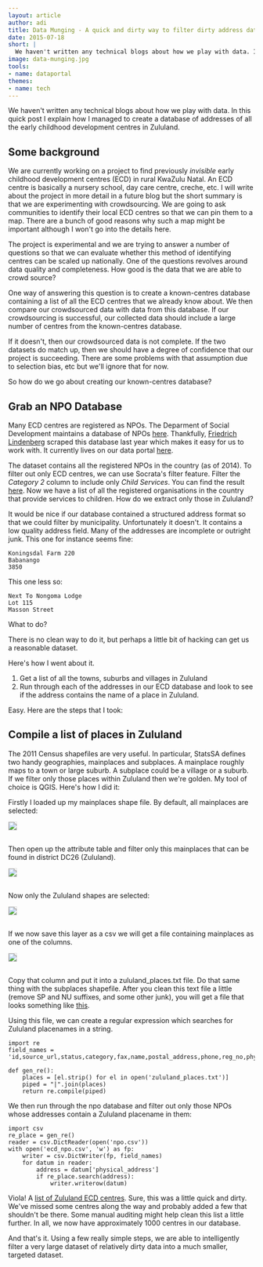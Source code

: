 ```yaml
---
layout: article
author: adi
title: Data Munging - A quick and dirty way to filter dirty address data
date: 2015-07-18
short: |
  We haven't written any technical blogs about how we play with data. In this quick post I explain how I managed to create a database of addresses of all the early childhood development centres in Zululand.
image: data-munging.jpg 
tools:
- name: dataportal
themes:
- name: tech
---
```


We haven't written any technical blogs about how we play with data. In this quick post I explain how I managed to create a database of addresses of all the early childhood development centres in Zululand. 

## Some background

We are currently working on a project to find previously *invisible* early childhood development centres (ECD) in rural KwaZulu Natal. An ECD centre is basically a nursery school, day care centre, creche, etc. I will write about the project in more detail in a future blog but the short summary is that we are experimenting with crowdsourcing. We are going to ask communities to identify their local ECD centres so that we can pin them to a map. There are a bunch of good reasons why such a map might be important although I won't go into the details here. 

The project is experimental and we are trying to answer a number of questions so that we can evaluate whether this method of identifying centres can be scaled up nationally. One of the questions revolves around data quality and completeness. How good is the data that we are able to crowd source?

One way of answering this question is to create a known-centres database containing a list of all the ECD centres that we already know about. We then compare our crowdsourced data with data from this database. If our crowdsourcing is successful, our collected data should include a large number of centres from the known-centres database. 

If it doesn't, then our crowdsourced data is not complete. If the two datasets do match up, then we should have a degree of confidence that our project is succeeding. There are some problems with that assumption due to selection bias, etc but we'll ignore that for now.

So how do we go about creating our known-centres database?

## Grab an NPO Database

Many ECD centres are registered as NPOs. The Deparment of Social Development maintains a database of NPOs [here](http://www.npo.gov.za/PublicNpo/Npo). Thankfully, [Friedrich Lindenberg](https://twitter.com/pudo) scraped this database last year which makes it easy for us to work with. It currently lives on our data portal [here](https://data.code4sa.org/Government/Non-profit-database/66pa-wbvf).

The dataset contains all the registered NPOs in the country (as of 2014). To filter out only ECD centres, we can use Socrata's filter feature. Filter the *Category 2* column to include only *Child Services*. You can find the result [here](https://data.code4sa.org/Government/ECD-Centres/qnd7-jf5w). Now we have a list of all the registered organisations in the country that provide services to children. How do we extract only those in Zululand?

It would be nice if our database contained a structured address format so that we could filter by municipality. Unfortunately it doesn't. It contains a low quality address field. Many of the addresses are incomplete or outright junk. This one for instance seems fine:

    Koningsdal Farm 220
    Babanango
    3850

This one less so:

    Next To Nongoma Lodge
    Lot 115
    Masson Street

What to do?

There is no clean way to do it, but perhaps a little bit of hacking can get us a reasonable dataset.

Here's how I went about it.

1. Get a list of all the towns, suburbs and villages in Zululand
2. Run through each of the addresses in our ECD database and look to see if the address contains the name of a place in Zululand.

Easy. Here are the steps that I took:

## Compile a list of places in Zululand

The 2011 Census shapefiles are very useful. In particular, StatsSA defines two handy geographies, mainplaces and subplaces. A mainplace roughly maps to a town or large suburb. A subplace could be a village or a suburb. If we filter only those places within Zululand then we're golden. My tool of choice is QGIS. Here's how I did it:

Firstly I loaded up my mainplaces shape file. By default, all mainplaces are selected:

<img style="margin-bottom: 15px; border: 1px solid #ddd;" src="{{ site.baseurl }}/img/articles/mp-all.jpg"/>

Then open up the attribute table and filter only this mainplaces that can be found in district DC26 (Zululand). 

<img style="max-width:273px; margin-bottom: 15px; border: 1px solid #ddd;" class="center-block" src="{{ site.baseurl }}/img/articles/mp-filter.png"/>

Now only the Zululand shapes are selected:

<img style="margin-bottom: 15px; border: 1px solid #ddd;" src="{{ site.baseurl }}/img/articles/mp-selected.jpg"/>

If we now save this layer as a csv we will get a file containing mainplaces as one of the columns.

<img style="margin-bottom: 15px; border: 1px solid #ddd;" src="{{ site.baseurl }}/img/articles/mp-save.jpg"/>

Copy that column and put it into a zululand_places.txt file. Do that same thing with the subplaces shapefile. After you clean this text file a little (remove SP and NU suffixes, and some other junk), you will get a file that looks something like [this](https://github.com/Code4SA/ecd-crowdsourcing/blob/master/zululand_places.txt).

Using this file, we can create a regular expression which searches for Zululand placenames in a string.

    import re
    field_names = 'id,source_url,status,category,fax,name,postal_address,phone,reg_no,physical_address,legal_form,reg_date,contact_name,email,reg_status_cell,reg_no_cell,category1,category3,category2'.split(',')
    
    def gen_re():
        places = [el.strip() for el in open('zululand_places.txt')]
        piped = "|".join(places)
        return re.compile(piped)


We then run through the npo database and filter out only those NPOs whose addresses contain a Zululand placename in them:

    import csv
    re_place = gen_re()
    reader = csv.DictReader(open('npo.csv'))
    with open('ecd_npo.csv', 'w') as fp:
        writer = csv.DictWriter(fp, field_names)
        for datum in reader:
            address = datum['physical_address']
            if re_place.search(address):
                writer.writerow(datum)

Viola! A [list of Zululand ECD centres](https://github.com/Code4SA/ecd-crowdsourcing/blob/master/ecd_npo.csv). Sure, this was a little quick and dirty. We've missed some centres along the way and probably added a few that shouldn't be there. Some manual auditing might help clean this list a little further. In all, we now have approximately 1000 centres in our database. 

And that's it. Using a few really simple steps, we are able to intelligently filter a very large dataset of relatively dirty data into a much smaller, targeted dataset.


